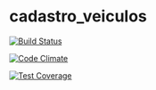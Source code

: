 # cadastro_veiculos

[![Build Status](https://travis-ci.org/felipe-scherer/cadastro_veiculos.svg?branch=master)](https://travis-ci.org/felipe-scherer/cadastro_veiculos)

[![Code Climate](https://codeclimate.com/github/felipe-scherer/cadastro_veiculos/badges/gpa.svg)](https://codeclimate.com/github/felipe-scherer/cadastro_veiculos)

[![Test Coverage](https://codeclimate.com/github/felipe-scherer/cadastro_veiculos/badges/coverage.svg)](https://codeclimate.com/github/felipe-scherer/cadastro_veiculos/coverage)


